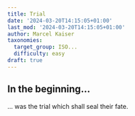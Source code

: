 ```yaml
---
title: Trial
date: '2024-03-20T14:15:05+01:00'
last_mod: '2024-03-20T14:15:05+01:00'
author: Marcel Kaiser
taxonomies:
  target_group: ISO...
  difficulty: easy
draft: true
---
```


## In the beginning...
... was the trial which shall seal their fate.